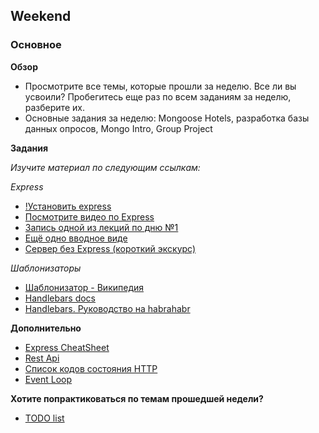 ## Weekend

### Основное

**Обзор**

- Просмотрите все темы, которые прошли за неделю. Все ли вы усвоили? Пробегитесь еще раз по всем заданиям за неделю, разберите их.
- Основные задания за неделю: Mongoose Hotels, разработка базы данных опросов, Mongo Intro, Group Project

**Задания**

*Изучите материал по следующим ссылкам:*

*Express*
- [!Установить express](http://expressjs.com/ru/starter/installing.html)
- [Посмотрите видео по Express](https://www.youtube.com/playlist?list=PL0lO_mIqDDFX0qH9w5YQIDV6Wxy0oawet)
- [Запись одной из лекций по дню №1](https://youtu.be/SPIOcAFHkSg)
- [Ещё одно вводное виде](https://www.youtube.com/watch?v=tKM44vPHU0U)
- [Сервер без Express (короткий экскурс)](https://www.youtube.com/watch?v=VShtPwEkDD0)

*Шаблонизаторы*
- [Шаблонизатор - Википедия](https://ru.wikipedia.org/wiki/%D0%A8%D0%B0%D0%B1%D0%BB%D0%BE%D0%BD%D0%B8%D0%B7%D0%B0%D1%82%D0%BE%D1%80)
- [Handlebars docs](https://handlebarsjs.com)
- [Handlebars. Руководство на habrahabr](https://habr.com/ru/post/273581/)

**Дополнительно**

- [Express CheatSheet](https://devhints.io/express)
- [Rest Api](https://habr.com/post/351890)
- [Список кодов состояния HTTP](https://ru.wikipedia.org/wiki/%D0%A1%D0%BF%D0%B8%D1%81%D0%BE%D0%BA_%D0%BA%D0%BE%D0%B4%D0%BE%D0%B2_%D1%81%D0%BE%D1%81%D1%82%D0%BE%D1%8F%D0%BD%D0%B8%D1%8F_HTTP)
- [Event Loop](https://www.youtube.com/watch?v=8aGhZQkoFbQ&t=57s)

**Хотите попрактиковаться по темам прошедшей недели?**

- [TODO list](../../../../todo-list-challenge)
